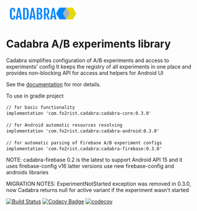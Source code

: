 ![cadabra](docs/assets/cadabra_logo_slim.png)

# Cadabra A/B experiments library
Cadabra simplifies configuration of A/B experiments and access to experiments' config
It keeps the registry of all experiments in one place and provides non-blocking API for access and helpers for Android UI

See the [documentation](https://fo2rist.github.io/cadabra/) for mor details.

To use in gradle project 

    // for basic functionality
    implementation 'com.fo2rist.cadabra:cadabra-core:0.3.0'
    
    // for Android automatic resources resolving
    implementation 'com.fo2rist.cadabra:cadabra-android:0.3.0'
    
    // for automatic parsing of Firebase A/B experiment configs
    implementation 'com.fo2rist.cadabra:cadabra-firebase:0.3.0'

NOTE: cadabra-firebase 0.2 is the latest to support Android API 15 and it uses firebase-config v16
 latter versions use new firebase-config and androidx libraries

MIGRATION NOTES: ExperimentNotStarted exception was removed in 0.3.0, now Cadabra returns null for active variant if the experiment wasn't started

[![Build Status](https://app.bitrise.io/app/5781b73059466ba5/status.svg?token=fvX37th1yPPTTe6L2iVzuQ&branch=master)](https://app.bitrise.io/app/5781b73059466ba5)
[![Codacy Badge](https://api.codacy.com/project/badge/Grade/e1ae15358eb94f52b0fe262b256f788e)](https://www.codacy.com/app/fo2/cadabra?utm_source=github.com&amp;utm_medium=referral&amp;utm_content=fo2rist/cadabra&amp;utm_campaign=Badge_Grade)
[![codecov](https://codecov.io/gh/fo2rist/cadabra/branch/master/graph/badge.svg)](https://codecov.io/gh/fo2rist/cadabra)
